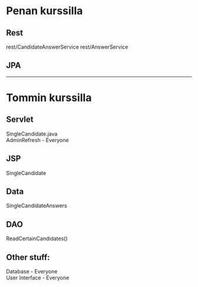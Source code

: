 # Penan kurssilla

## Rest

rest/CandidateAnswerService
rest/AnswerService

## JPA



-----------------------------------------
# Tommin kurssilla

## Servlet
SingleCandidate.java\
AdminRefresh - Everyone

## JSP
SingleCandidate

## Data
SingleCandidateAnswers

## DAO
ReadCertainCandidates()

## Other stuff:
Database - Everyone \
User Interface - Everyone
